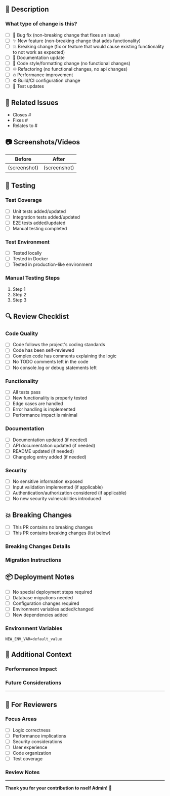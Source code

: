 ## 📝 Description

<!-- Provide a clear and concise description of what this PR does -->

### What type of change is this?

<!-- Check all that apply -->

- [ ] 🐛 Bug fix (non-breaking change that fixes an issue)
- [ ] ✨ New feature (non-breaking change that adds functionality)
- [ ] 💥 Breaking change (fix or feature that would cause existing functionality to not work as expected)
- [ ] 📝 Documentation update
- [ ] 🎨 Code style/formatting change (no functional changes)
- [ ] ♾️ Refactoring (no functional changes, no api changes)
- [ ] 🔥 Performance improvement
- [ ] ⚙️ Build/CI configuration change
- [ ] 🧪 Test updates

## 🔗 Related Issues

<!-- Link to related issues using keywords -->
<!-- Example: Closes #123, Fixes #456, Relates to #789 -->

- Closes #
- Fixes #
- Relates to #

## 📷 Screenshots/Videos

<!-- If your changes affect the UI, please provide screenshots or videos -->
<!-- You can drag and drop images here -->

| Before | After |
|--------|-------|
| (screenshot) | (screenshot) |

## 🧪 Testing

<!-- Describe the tests you've added or run -->

### Test Coverage

- [ ] Unit tests added/updated
- [ ] Integration tests added/updated
- [ ] E2E tests added/updated
- [ ] Manual testing completed

### Test Environment

- [ ] Tested locally
- [ ] Tested in Docker
- [ ] Tested in production-like environment

### Manual Testing Steps

<!-- Provide step-by-step instructions for manual testing -->

1. Step 1
2. Step 2
3. Step 3

## 🔍 Review Checklist

<!-- For the author: check off completed items -->

### Code Quality

- [ ] Code follows the project's coding standards
- [ ] Code has been self-reviewed
- [ ] Complex code has comments explaining the logic
- [ ] No TODO comments left in the code
- [ ] No console.log or debug statements left

### Functionality

- [ ] All tests pass
- [ ] New functionality is properly tested
- [ ] Edge cases are handled
- [ ] Error handling is implemented
- [ ] Performance impact is minimal

### Documentation

- [ ] Documentation updated (if needed)
- [ ] API documentation updated (if needed)
- [ ] README updated (if needed)
- [ ] Changelog entry added (if needed)

### Security

- [ ] No sensitive information exposed
- [ ] Input validation implemented (if applicable)
- [ ] Authentication/authorization considered (if applicable)
- [ ] No new security vulnerabilities introduced

## 💥 Breaking Changes

<!-- List any breaking changes and migration instructions -->

- [ ] This PR contains no breaking changes
- [ ] This PR contains breaking changes (list below)

### Breaking Changes Details

<!-- If there are breaking changes, describe them and provide migration instructions -->

### Migration Instructions

<!-- Provide clear instructions for users to migrate to the new version -->

## 📦 Deployment Notes

<!-- Any special deployment considerations -->

- [ ] No special deployment steps required
- [ ] Database migrations needed
- [ ] Configuration changes required
- [ ] Environment variables added/changed
- [ ] New dependencies added

### Environment Variables

<!-- List any new or changed environment variables -->

```
NEW_ENV_VAR=default_value
```

## 📝 Additional Context

<!-- Add any other context, considerations, or information about the pull request here -->

### Performance Impact

<!-- Describe any performance implications -->

### Future Considerations

<!-- Any follow-up work or considerations for future PRs -->

---

## 💬 For Reviewers

<!-- Help reviewers understand what to focus on -->

### Focus Areas

<!-- What should reviewers pay special attention to? -->

- [ ] Logic correctness
- [ ] Performance implications  
- [ ] Security considerations
- [ ] User experience
- [ ] Code organization
- [ ] Test coverage

### Review Notes

<!-- Any specific notes or questions for reviewers -->

---

**Thank you for your contribution to nself Admin!** 🚀
